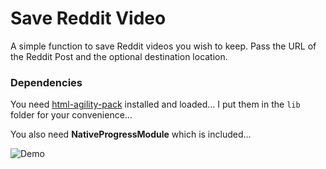 # Save Reddit Video

A simple function to save Reddit videos you wish to keep. Pass the URL of the Reddit Post and the optional destination location.

### Dependencies

You need [html-agility-pack](https://html-agility-pack.net/) installed and loaded... I put them in the ```lib``` folder for your convenience...

You also need **NativeProgressModule** which is included...

![Demo](img/demo.gif)